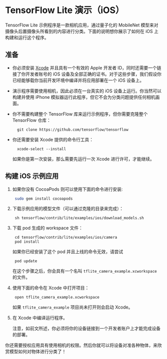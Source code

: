 # TensorFlow Lite 演示（iOS）

TensorFlow Lite 示例程序是一款相机应用，通过量子化的 MobileNet 模型来对摄像头后置摄像头所看到的内容进行分类。下面的说明想你展示了如何在 iOS 上构建和运行这个程序。

## 准备

* 你必须安装 [Xcode](https://developer.apple.com/xcode/) 并且具有一个有效的 Apple 开发者 ID，同时还需要一个链接了你开发者账号的 iOS 设备及全部正确的证书。对于这些步骤，我们假设你已经能够载你当前开发环境中编译并将应用部署在一个 iOS 设备上。

* 演示程序需要使用相机，因此必须在一台真实的 iOS 设备上运行。你当然可以构建并使用 iPhone 模拟器运行此程序，但它不会为分类问题提供任何相机画面。

* 你不需要构建整个 TensorFlow 库来运行示例程序，但你需要克隆整个 TensorFlow 仓库：

        git clone https://github.com/tensorflow/tensorflow

* 你还需要安装 Xcode 提供的命令行工具：

        xcode-select --install

    如果你是第一次安装，那么需要先运行一次 Xcode 进行许可，才能继续。

## 构建 iOS 示例应用

1. 如果你没有 CocoaPods 则可以使用下面的命令进行安装:

   ```bash
    sudo gem install cocoapods
   ```

2. 下载示例应用的模型文件（可以通过克隆的目录来完成）：

        sh tensorflow/contrib/lite/examples/ios/download_models.sh

3. 下载 pod 生成的 workspace 文件：

        cd tensorflow/contrib/lite/examples/ios/camera
        pod install

   如果你已经安装了这个 pod 并且上线的命令无效，请尝试

        pod update

   在这个步骤之后，你会具有一个名叫 `tflite_camera_example.xcworkspace ` 的文件。

4. 使用下面的命令在 Xcode 中打开项目：

        open tflite_camera_example.xcworkspace

    如果 `tflite_camera_example` 项目尚未打开则会启动 Xcode。

5. 在 Xcode 中编译运行程序。

    注意，如前文所述，你必须将你的设备链接到一个开发者账户上才能完成设备的部署。

你还需要授权应用具有使用相机的权限。然后你就可以将设备对准各种物体，来欣赏模型如何对物体进行分类了！

